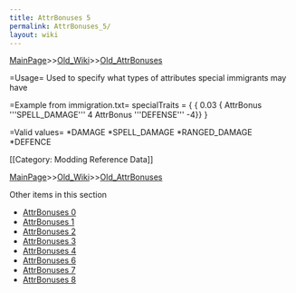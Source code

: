 ```yaml
---
title: AttrBonuses 5
permalink: AttrBonuses_5/
layout: wiki
---
```


[MainPage](/keeperrl_wiki/ "wikilink")>>[Old_Wiki](/keeperrl_wiki/Old_Wiki "wikilink")>>[Old_AttrBonuses](/keeperrl_wiki/Old_AttrBonuses "wikilink")

=Usage=
Used to specify what types of attributes special immigrants may have

=Example from immigration.txt=
 specialTraits = {
   { 0.03 { AttrBonus '''SPELL_DAMAGE''' 4 AttrBonus '''DEFENSE''' -4}}
 }

=Valid values=
*DAMAGE
*SPELL_DAMAGE
*RANGED_DAMAGE
*DEFENCE

[[Category: Modding Reference Data]]

[MainPage](/keeperrl_wiki/ "wikilink")>>[Old_Wiki](/keeperrl_wiki/Old_Wiki "wikilink")>>[Old_AttrBonuses](/keeperrl_wiki/Old_AttrBonuses "wikilink")

Other items in this section
-    [AttrBonuses 0](/keeperrl_wiki/AttrBonuses_0 "wikilink")
-    [AttrBonuses 1](/keeperrl_wiki/AttrBonuses_1 "wikilink")
-    [AttrBonuses 2](/keeperrl_wiki/AttrBonuses_2 "wikilink")
-    [AttrBonuses 3](/keeperrl_wiki/AttrBonuses_3 "wikilink")
-    [AttrBonuses 4](/keeperrl_wiki/AttrBonuses_4 "wikilink")
-    [AttrBonuses 6](/keeperrl_wiki/AttrBonuses_6 "wikilink")
-    [AttrBonuses 7](/keeperrl_wiki/AttrBonuses_7 "wikilink")
-    [AttrBonuses 8](/keeperrl_wiki/AttrBonuses_8 "wikilink")
